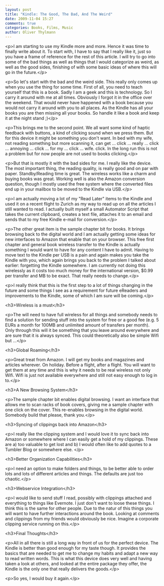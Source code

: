 ```yaml
---
layout: post
title: "Kindle: The Good, The Bad, And The Weird"
date: 2009-11-04 15:27
comments: true
categories: Books, Films, Music
author: Oliver Thylmann
---
```







&lt;p&gt;I am starting to use my Kindle more and more. Hence it was time to finally write about it. To start with, I have to say that I really like it, just so you have a frame of reference for the rest of this article. I will try to go into some of the bad things as well as things that I would categorize as weird, as well as the good sides, finishing of with some basic ideas of where this will go in the future.&lt;/p&gt;

&lt;p&gt;So let's start with the bad and the weird side. This really only comes up when you use the thing for some time. First of all, you need to teach yourself that this is a book. Sadly I am a geek and this is technology. So I carry it around with me at all times. Obviously I forgot it in the office over the weekend. That would never have happened with a book because you would not carry it around with you to all places. As the Kindle has all your books you are then missing all your books. So handle it like a book and keep it at the night stand ;)&lt;/p&gt;

&lt;p&gt;This brings me to the second point. We all want some kind of haptic feedback with buttons, a kind of clicking sound when we press them. But for this device it might be something you don't want. In bed with my wife, not reading something but more scanning it, can get ... click ... really ... click ... annoying ... click ... for my ... click ... wife. click. In the long run this is not a problem but for now people are not used to books clicking.&lt;/p&gt;

&lt;p&gt;But that is mostly it with the bad sides for me. I really like the device. The most important thing, the reading quality, is really good and on par with paper. Standby/Reading time is great. The wireless works like a charm and buying books was great. Working well is also the Amazon conversion question, though I mostly used the free system where the converted files end up in your mailbox to be moved to the Kindle via USB.&lt;/p&gt;

&lt;p&gt;I am actually moving a lot of my &quot;Read Later&quot; items to the Kindle and used it on a recent flight to Zurich as my way to read up on all the articles I still wanted to read. I actually built myself a small Automator Script that takes the current clipboard, creates a text file, attaches it to an email and sends that to my free Kindle e-mail for conversion.&lt;/p&gt;

&lt;p&gt;The other great item is the sample chapter bit for books. It brings browsing back to the digital world and I am actually getting some ideas for new interfaces to Amazon that enable that on your browser. This free first chapter and general book wireless transfer to the Kindle is actually something I would want to have for any content I have to admit. Having to move text to the Kindle per USB is a pain and again makes you take the Kindle with you, which again brings you back to the problem I talked about earlier: forgetting the Kindle somewhere. I am currently not doing this wirelessly as it costs too much money for the international version, $0.99 per transfer and MB to be exact. That really needs to change.&lt;/p&gt;

&lt;p&gt;I really think that this is the first step to a lot of things changing in the future and some things I see as a requirement for future eReaders and improvements to the Kindle, some of which I am sure will be coming.&lt;/p&gt;

&lt;h3&gt;Wireless is a must&lt;/h3&gt;

&lt;p&gt;The will need to have full wireless for all things and somebody needs to find a solution for sending stuff into the system for free or a good fee (e.g. 5 EURs a month for 100MB and unlimited amount of transfers per month). Only through this will it be something that you leave around everywhere and are sure that it is always synced. This could theoretically also be simple Wifi but ...&lt;/p&gt;

&lt;h3&gt;Global Roaming&lt;/h3&gt;

&lt;p&gt;Great treat from Amazon. I will get my books and magazines and articles wherever. On holiday. Before a flight, after a flight. You will want to get them at any time and this is why it needs to be real wireless not only Wifi. Wifi is just not available everywhere and still not easy enough to log in to.&lt;/p&gt;

&lt;h3&gt;A New Browsing System&lt;/h3&gt;

&lt;p&gt;The sample chapter bit enables digital browsing. I want an interface that allows me to scan racks of book covers, giving me a sample chapter with one click on the cover. This re-enables browsing in the digital world. Somebody build that please, thank you.&lt;/p&gt;

&lt;h3&gt;Syncing of clippings back into Amazon&lt;/h3&gt;

&lt;p&gt;I really like the clipping system and I would love it to sync back into Amazon or somewhere where I can easily get a hold of my clippings. These are a) too valuable to get lost and b) I would often like to add quotes to a Tumbler Blog or somewhere else. &lt;/p&gt;

&lt;h3&gt;Better Organization Capabilities&lt;/h3&gt;

&lt;p&gt;I need an option to make folders and things, to be better able to order lots and lots of different articles and things. The defaults are just too chaotic.&lt;/p&gt;

&lt;h3&gt;Webservice Integration&lt;/h3&gt;

&lt;p&gt;I would like to send stuff I read, possibly with clippings attached and everything to things like Evernote. I just don't want to loose these things. I think this is the same for other people. Due to the natur of this things you will want to have further interactions around the book. Looking at comments and clippings from my friends would obviously be nice. Imagine a corporate clipping service running on this.&lt;/p&gt;

&lt;h3&gt;Final Thoughts&lt;/h3&gt;

&lt;p&gt;All in all there is still a long way in front of us for the perfect device. The Kindle is better than good enough for my taste though. It provides the basics that are needed to get me to change my habits and adapt a new way to read written words. This is what this device does very well and having taken a look at others, and looked at the entire package they offer, the Kindle is the only one that really delivers the goods.&lt;/p&gt;

&lt;p&gt;So yes, I would buy it again.&lt;/p&gt;


